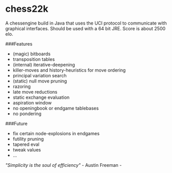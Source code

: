 # chess22k

A chessengine build in Java that uses the UCI protocol to communicate with graphical interfaces.
Should be used with a 64 bit JRE. Score is about 2500 elo.

###Features
- (magic) bitboards
- transposition tables
- (internal) iterative-deepening
- killer-moves and history-heuristics for move ordering
- principal variation search
- (static) null move pruning
- razoring
- late move reductions
- static exchange evaluation
- aspiration window
- no openingbook or endgame tablebases
- no pondering

###Future
- fix certain node-explosions in endgames
- futility pruning
- tapered eval
- tweak values
- ...



_"Simplicity is the soul of efficiency"_       - Austin Freeman -
	